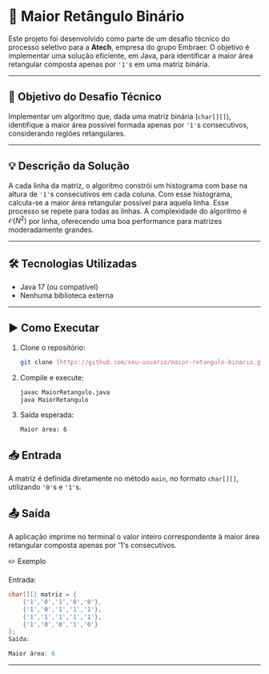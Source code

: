 # 📐 Maior Retângulo Binário

Este projeto foi desenvolvido como parte de um desafio técnico do processo seletivo para a **Atech**, empresa do grupo Embraer. O objetivo é implementar uma solução eficiente, em Java, para identificar a maior área retangular composta apenas por `'1'`s em uma matriz binária.

---

## 🎯 Objetivo do Desafio Técnico

Implementar um algoritmo que, dada uma matriz binária (`char[][]`), identifique a maior área possível formada apenas por `'1'`s consecutivos, considerando regiões retangulares.

---

## 💡 Descrição da Solução

A cada linha da matriz, o algoritmo constrói um histograma com base na altura de `'1'`s consecutivos em cada coluna. Com esse histograma, calcula-se a maior área retangular possível para aquela linha. Esse processo se repete para todas as linhas. A complexidade do algoritmo é $\mathcal{O}(N^2)$ por linha, oferecendo uma boa performance para matrizes moderadamente grandes.

---

## 🛠 Tecnologias Utilizadas

- Java 17 (ou compatível)
- Nenhuma biblioteca externa

---

## ▶️ Como Executar

1.  Clone o repositório:
    ```bash
    git clone [https://github.com/seu-usuario/maior-retangulo-binario.git](https://github.com/RebecaVieirax/MaximalRectangle.git)
    ```

2.  Compile e execute:
    ```bash
    javac MaiorRetangulo.java
    java MaiorRetangulo
    ```

3.  Saída esperada:
    ```
    Maior área: 6
    ```

## 📥 Entrada

A matriz é definida diretamente no método `main`, no formato `char[][]`, utilizando `'0'`s e `'1'`s.


## 📤 Saída

A aplicação imprime no terminal o valor inteiro correspondente à maior área retangular composta apenas por '1's consecutivos.

✏️ Exemplo

Entrada:

```java
char[][] matriz = {
    {'1','0','1','0','0'},
    {'1','0','1','1','1'},
    {'1','1','1','1','1'},
    {'1','0','0','1','0'}
};
Saída:

Maior área: 6
```





---

